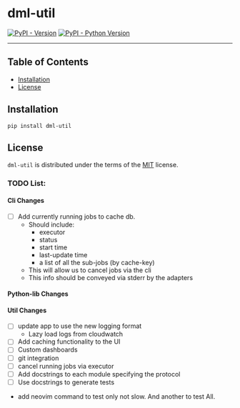 # dml-util

[![PyPI - Version](https://img.shields.io/pypi/v/dml-util.svg)](https://pypi.org/project/dml-util)
[![PyPI - Python Version](https://img.shields.io/pypi/pyversions/dml-util.svg)](https://pypi.org/project/dml-util)

---

## Table of Contents

- [Installation](#installation)
- [License](#license)

## Installation

```console
pip install dml-util
```

## License

`dml-util` is distributed under the terms of the [MIT](https://spdx.org/licenses/MIT.html) license.

### TODO List:

#### Cli Changes

- [ ] Add currently running jobs to cache db.
  - Should include:
    - executor
    - status
    - start time
    - last-update time
    - a list of all the sub-jobs (by cache-key)
  - This will allow us to cancel jobs via the cli
  - This info should be conveyed via stderr by the adapters

#### Python-lib Changes

#### Util Changes

- [ ] update app to use the new logging format
  - Lazy load logs from cloudwatch
- [ ] Add caching functionality to the UI
- [ ] Custom dashboards
- [ ] git integration
- [ ] cancel running jobs via executor
- [ ] Add docstrings to each module specifying the protocol
- [ ] Use docstrings to generate tests

- add neovim command to test only not slow. And another to test All.
